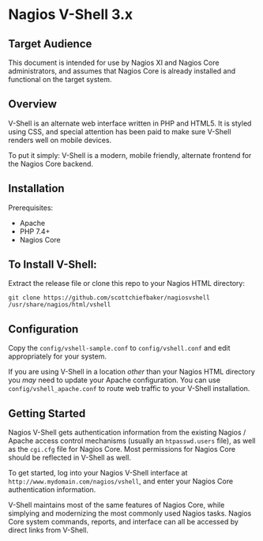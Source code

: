 # Nagios V-Shell 3.x

Target Audience
---------------

This document is intended for use by Nagios XI and Nagios Core administrators,
and assumes that Nagios Core is already installed and functional on the target
system.


Overview
--------

V-Shell is an alternate web interface written in PHP and HTML5. It is styled
using CSS, and special attention has been paid to make sure V-Shell renders
well on mobile devices.

To put it simply: V-Shell is a modern, mobile friendly, alternate frontend
for the Nagios Core backend.

Installation
------------

Prerequisites:
* Apache
* PHP 7.4+
* Nagios Core

To Install V-Shell:
-------------------

Extract the release file or clone this repo to your Nagios HTML directory:

```
git clone https://github.com/scottchiefbaker/nagiosvshell /usr/share/nagios/html/vshell
```

Configuration
-------------

Copy the `config/vshell-sample.conf` to `config/vshell.conf` and edit
appropriately for your system.

If you are using V-Shell in a location *other* than your Nagios HTML directory
you *may* need to update your Apache configuration. You can use
`config/vshell_apache.conf` to route web traffic to your V-Shell installation.

Getting Started
---------------

Nagios V-Shell gets authentication information from the existing Nagios / Apache
access control mechanisms (usually an `htpasswd.users` file), as well as the
`cgi.cfg` file for Nagios Core.  Most permissions for Nagios Core should be
reflected in V-Shell as well.

To get started, log into your Nagios V-Shell interface at
`http://www.mydomain.com/nagios/vshell`, and enter your Nagios Core
authentication information.

V-Shell maintains most of the same features of Nagios Core, while simplying
and modernizing the most commonly used Nagios tasks. Nagios Core system commands,
reports, and interface can all be accessed by direct links from V-Shell.
